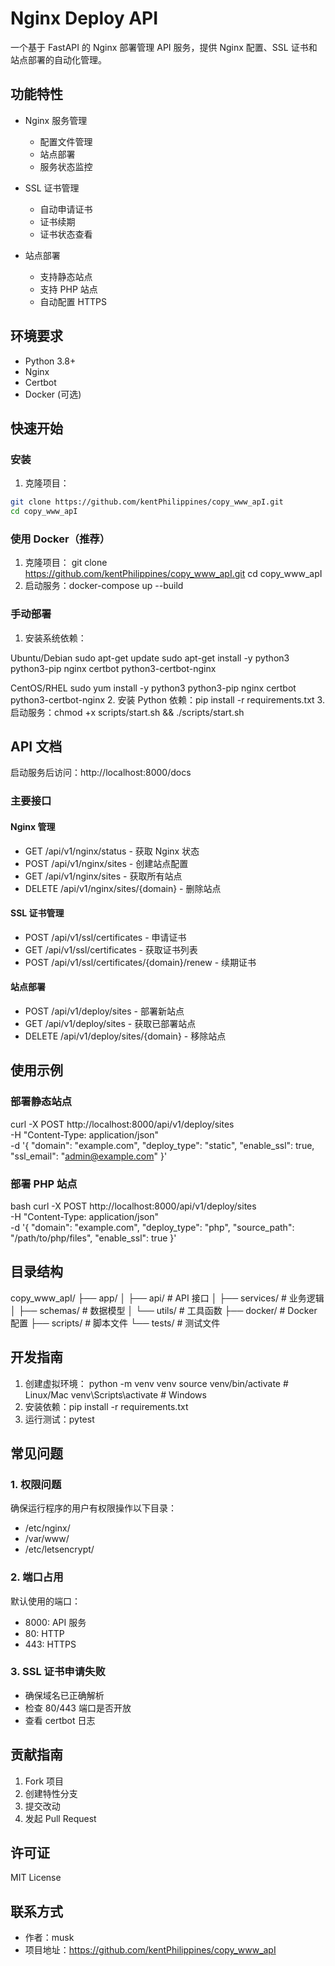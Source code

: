 # Nginx Deploy API

一个基于 FastAPI 的 Nginx 部署管理 API 服务，提供 Nginx 配置、SSL 证书和站点部署的自动化管理。

## 功能特性

- Nginx 服务管理
  - 配置文件管理
  - 站点部署
  - 服务状态监控
  
- SSL 证书管理
  - 自动申请证书
  - 证书续期
  - 证书状态查看
  
- 站点部署
  - 支持静态站点
  - 支持 PHP 站点
  - 自动配置 HTTPS

## 环境要求

- Python 3.8+
- Nginx
- Certbot
- Docker (可选)

## 快速开始

### 安装

1. 克隆项目：

```bash
git clone https://github.com/kentPhilippines/copy_www_apI.git
cd copy_www_apI
```

### 使用 Docker（推荐）

1. 克隆项目： 
git clone https://github.com/kentPhilippines/copy_www_apI.git
cd copy_www_apI
2. 启动服务：docker-compose up --build

### 手动部署

1. 安装系统依赖：

Ubuntu/Debian
sudo apt-get update
sudo apt-get install -y python3 python3-pip nginx certbot python3-certbot-nginx

CentOS/RHEL
sudo yum install -y python3 python3-pip nginx certbot python3-certbot-nginx
2. 安装 Python 依赖：pip install -r requirements.txt
3. 启动服务：chmod +x scripts/start.sh && ./scripts/start.sh

## API 文档

启动服务后访问：http://localhost:8000/docs

### 主要接口

#### Nginx 管理
- GET /api/v1/nginx/status - 获取 Nginx 状态
- POST /api/v1/nginx/sites - 创建站点配置
- GET /api/v1/nginx/sites - 获取所有站点
- DELETE /api/v1/nginx/sites/{domain} - 删除站点

#### SSL 证书管理
- POST /api/v1/ssl/certificates - 申请证书
- GET /api/v1/ssl/certificates - 获取证书列表
- POST /api/v1/ssl/certificates/{domain}/renew - 续期证书

#### 站点部署
- POST /api/v1/deploy/sites - 部署新站点
- GET /api/v1/deploy/sites - 获取已部署站点
- DELETE /api/v1/deploy/sites/{domain} - 移除站点

## 使用示例
### 部署静态站点
curl -X POST http://localhost:8000/api/v1/deploy/sites \
-H "Content-Type: application/json" \
-d '{
"domain": "example.com",
"deploy_type": "static",
"enable_ssl": true,
"ssl_email": "admin@example.com"
}'

### 部署 PHP 站点
bash
curl -X POST http://localhost:8000/api/v1/deploy/sites \
-H "Content-Type: application/json" \
-d '{
"domain": "example.com",
"deploy_type": "php",
"source_path": "/path/to/php/files",
"enable_ssl": true
}'
## 目录结构
copy_www_apI/
├── app/
│ ├── api/ # API 接口
│ ├── services/ # 业务逻辑
│ ├── schemas/ # 数据模型
│ └── utils/ # 工具函数
├── docker/ # Docker 配置
├── scripts/ # 脚本文件
└── tests/ # 测试文件

## 开发指南

1. 创建虚拟环境：
python -m venv venv
source venv/bin/activate # Linux/Mac
venv\Scripts\activate # Windows
2. 安装依赖：pip install -r requirements.txt
3. 运行测试：pytest

## 常见问题

### 1. 权限问题
确保运行程序的用户有权限操作以下目录：
- /etc/nginx/
- /var/www/
- /etc/letsencrypt/

### 2. 端口占用
默认使用的端口：
- 8000: API 服务
- 80: HTTP
- 443: HTTPS

### 3. SSL 证书申请失败
- 确保域名已正确解析
- 检查 80/443 端口是否开放
- 查看 certbot 日志

## 贡献指南

1. Fork 项目
2. 创建特性分支
3. 提交改动
4. 发起 Pull Request

## 许可证

MIT License

## 联系方式

- 作者：musk
- 项目地址：https://github.com/kentPhilippines/copy_www_apI
